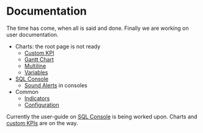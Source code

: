 # Documentation

The time has come, when all is said and done. Finally we are working on user documentation.

* Charts: the root page is not ready
  * [Custom KPI](/customKPI)
  * [Gantt Chart](/customKPIgantt)
  * [Multiline](/multiline)
  * [Variables](/variables)
* [SQL Console](/sqlconsole)
  * [Sound Alerts](/soundAlerts) in consoles
* Common
  * [Indicators](/indicator)
  * [Configuration](/config)

Currently the user-guide on [SQL Console](/sqlconsole) is being worked upon. Charts and [custom KPIs](/customKPI) are on the way.
